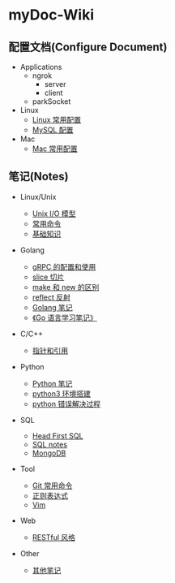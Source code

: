 # myDoc-Wiki

## 配置文档(Configure Document)
* Applications
    * ngrok
        * server
        * client
    * parkSocket
* Linux
    * [Linux 常用配置](https://github.com/gobomb/myDoc/wiki/linux-conf)
    * [MySQL 配置](https://github.com/gobomb/myDoc/wiki/mysql-conf)
* Mac
    * [Mac 常用配置](https://github.com/gobomb/myDoc/wiki/mac-conf)

## 笔记(Notes)
* Linux/Unix
    * [Unix I/O 模型](https://github.com/gobomb/myDoc/wiki/io-model)
    * [常用命令](https://github.com/gobomb/myDoc/wiki/linux-cmd)
    * [基础知识](https://github.com/gobomb/myDoc/wiki/linux-notes)
* Golang
    * [gRPC 的配置和使用](https://github.com/gobomb/myDoc/wiki/grpc)
    * [slice 切片](https://github.com/gobomb/myDoc/wiki/slice)
    * [make 和 new 的区别](https://github.com/gobomb/myDoc/wiki/make-and-new)
    * [reflect 反射](https://github.com/gobomb/myDoc/wiki/reflect)
    * [Golang 笔记](https://github.com/gobomb/myDoc/wiki/golang-notes)
    * [《Go 语言学习笔记》](https://github.com/gobomb/myDoc/wiki/go-learning-notes)
* C/C++
    * [指针和引用](https://github.com/gobomb/myDoc/wiki/pointer-and-reference)

* Python
	* [Python 笔记](https://github.com/gobomb/myDoc/wiki/python-notes)	 
	* [python3 环境搭建](https://github.com/gobomb/myDoc/wiki/python3-install)
	* [python 错误解决过程](https://github.com/gobomb/myDoc/wiki/python3-issus) 	

* SQL
    * [Head First SQL](https://github.com/gobomb/myDoc/wiki/head_first_sql)
    * [SQL notes](https://github.com/gobomb/myDoc/wiki/sql-notes)
    * [MongoDB](https://github.com/gobomb/myDoc/wiki/mongodb)
* Tool
    * [Git 常用命令](https://github.com/gobomb/myDoc/wiki/git)
    * [正则表达式](https://github.com/gobomb/myDoc/wiki/regex)
    * [Vim](https://github.com/gobomb/myDoc/wiki/vim)
* Web
    * [RESTful 风格](https://github.com/gobomb/myDoc/wiki/restful)
* Other
    * [其他笔记](https://github.com/gobomb/myDoc/wiki/other-notes)
